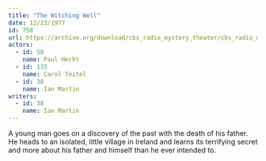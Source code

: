 ```yaml
---
title: "The Witching Well"
date: 12/23/1977
id: 758
url: https://archive.org/download/cbs_radio_mystery_theater/cbs_radio_mystery_theater-0751-0800.zip/cbs_radio_mystery_theater-0751-0800%2Fcbsrmt_0758_the_witching_well.mp3
actors:  
  - id: 58
    name: Paul Hecht  
  - id: 135
    name: Carol Teitel  
  - id: 38
    name: Ian Martin
writers:  
  - id: 38
    name: Ian Martin
---
```

A young man goes on a discovery of the past with the death of his father. He heads to an isolated, little village in Ireland and learns its terrifying secret and more about his father and himself than he ever intended to.